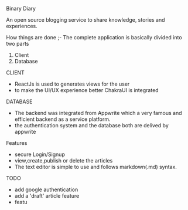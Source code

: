 Binary Diary

An open source blogging service to share knowledge, stories and experiences.


How things are done ;-
The complete application is basically divided into two parts
1. Client
2. Database


CLIENT
- ReactJs is used to generates views for the user
- to make the UI/UX experience better ChakraUI is integrated


DATABASE
- The backend was integrated from Appwrite which a very famous and efficient backend as a service platform.
- the authentication system and the database both are delived by appwrite


Features
- secure Login/Signup 
- view,create,publish or delete the articles
- The text editor is simple to use and follows markdown(.md) syntax.


TODO
- add google authentication
- add a 'draft' article feature
- featu

